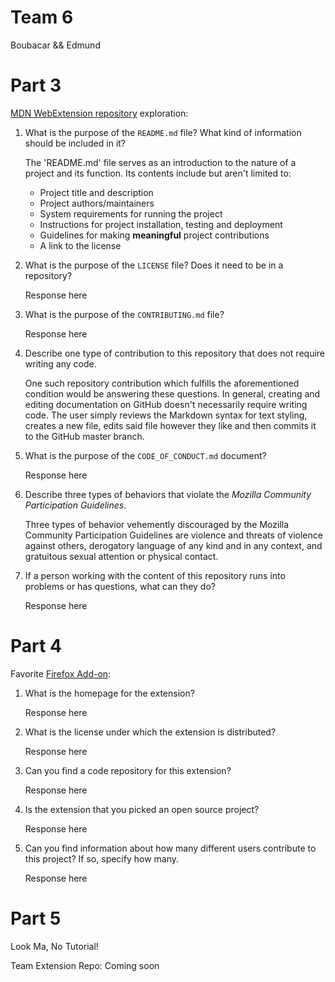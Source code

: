# Team 6
Boubacar && Edmund

# Part 3

[MDN WebExtension repository](https://github.com/mdn/webextensions-examples) exploration:

1. What is the purpose of the `README.md` file? What kind of information should be included in it?

   The 'README.md' file serves as an introduction to the nature of a project and its function. Its
   contents include but aren't limited to:
   *  Project title and description
   *  Project authors/maintainers
   *  System requirements for running the project
   *  Instructions for project installation, testing and deployment
   *  Guidelines for making __meaningful__ project contributions
   *  A link to the license
   
2. What is the purpose of the `LICENSE` file? Does it need to be in a repository?

   Response here

3. What is the purpose of the `CONTRIBUTING.md` file?

   Response here

4. Describe one type of contribution to this repository that does not require writing any code.

   One such repository contribution which fulfills the aforementioned condition would be answering
   these questions. In general, creating and editing documentation on GitHub doesn't 
   necessarily require writing code. The user simply reviews the Markdown syntax for text styling, 
   creates a new file, edits said file however they like and then commits it to the GitHub master branch.

5. What is the purpose of the `CODE_OF_CONDUCT.md` document?

   Response here

6. Describe three types of behaviors that violate the _Mozilla Community Participation Guidelines_.

   Three types of behavior vehemently discouraged by the Mozilla Community Participation Guidelines are violence and threats      of violence against others, derogatory language of any kind and in any context, and gratuitous sexual attention or physical contact. 

7. If a person working with the content of this repository runs into problems or has questions, what can they do?

   Response here
  
# Part 4

Favorite [Firefox Add-on](https://addons.mozilla.org/en-US/firefox/):

1. What is the homepage for the extension?

   Response here
   
2. What is the license under which the extension is distributed?

   Response here
   
3. Can you find a code repository for this extension?

   Response here
   
4. Is the extension that you picked an open source project?

   Response here
   
5. Can you find information about how many different users contribute to this project? If so, specify how many.

   Response here

# Part 5

Look Ma, No Tutorial! 

Team Extension Repo: Coming soon
